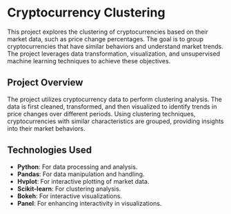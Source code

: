 # Cryptocurrency Clustering

This project explores the clustering of cryptocurrencies based on their market data, such as price change percentages. The goal is to group cryptocurrencies that have similar behaviors and understand market trends. The project leverages data transformation, visualization, and unsupervised machine learning techniques to achieve these objectives.

## Project Overview

The project utilizes cryptocurrency data to perform clustering analysis. The data is first cleaned, transformed, and then visualized to identify trends in price changes over different periods. Using clustering techniques, cryptocurrencies with similar characteristics are grouped, providing insights into their market behaviors.

## Technologies Used

- **Python**: For data processing and analysis.
- **Pandas**: For data manipulation and handling.
- **Hvplot**: For interactive plotting of market data.
- **Scikit-learn**: For clustering analysis.
- **Bokeh**: For interactive visualizations.
- **Panel**: For enhancing interactivity in visualizations.
